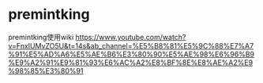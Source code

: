 # premintking
premintking使用wiki
https://www.youtube.com/watch?v=FnxIUMvZO5U&t=14s&ab_channel=%E5%B8%81%E5%9C%88%E7%A7%91%E5%AD%A6%E5%AE%B6%E3%80%90%E5%AE%98%E6%96%B9%E9%A2%91%E9%81%93%E6%AC%A2%E8%BF%8E%E8%AE%A2%E9%98%85%E3%80%91
